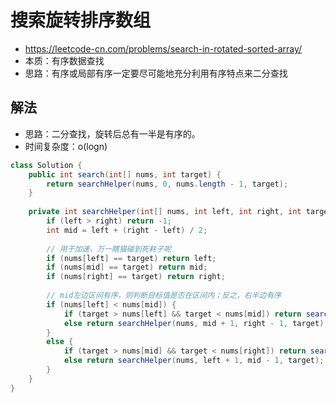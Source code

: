 #  搜索旋转排序数组
- https://leetcode-cn.com/problems/search-in-rotated-sorted-array/
- 本质：有序数据查找
- 思路：有序或局部有序一定要尽可能地充分利用有序特点来二分查找

## 解法
- 思路：二分查找，旋转后总有一半是有序的。
- 时间复杂度：o(logn)

```java
class Solution {
    public int search(int[] nums, int target) {
        return searchHelper(nums, 0, nums.length - 1, target);
    }
    
    private int searchHelper(int[] nums, int left, int right, int target) {
        if (left > right) return -1;
        int mid = left + (right - left) / 2;
        
        // 用于加速，万一瞎猫碰到死耗子呢
        if (nums[left] == target) return left;
        if (nums[mid] == target) return mid;
        if (nums[right] == target) return right;
        
        // mid左边区间有序，则判断目标值是否在区间内；反之，右半边有序
        if (nums[left] < nums[mid]) {
            if (target > nums[left] && target < nums[mid]) return searchHelper(nums, left + 1, mid - 1, target);
            else return searchHelper(nums, mid + 1, right - 1, target);
        }
        else {
            if (target > nums[mid] && target < nums[right]) return searchHelper(nums, mid + 1, right - 1, target);
            else return searchHelper(nums, left + 1, mid - 1, target);
        }
    }
}
```